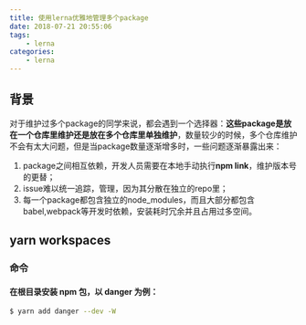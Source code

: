 ```yaml
---
title: 使用lerna优雅地管理多个package
date: 2018-07-21 20:55:06
tags:
    - lerna
categories:
    - lerna
---
```


## 背景

对于维护过多个package的同学来说，都会遇到一个选择器：**这些package是放在一个仓库里维护还是放在多个仓库里单独维护**，数量较少的时候，多个仓库维护不会有太大问题，但是当package数量逐渐增多时，一些问题逐渐暴露出来：
1. package之间相互依赖，开发人员需要在本地手动执行**npm link**，维护版本号的更替；
2. issue难以统一追踪，管理，因为其分散在独立的repo里；
3. 每一个package都包含独立的node_modules，而且大部分都包含babel,webpack等开发时依赖，安装耗时冗余并且占用过多空间。


## yarn workspaces

### 命令

#### 在根目录安装 npm 包，以 danger 为例：
``` bash
$ yarn add danger --dev -W
``` 
